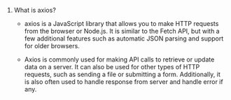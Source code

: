 1. What is axios?

	- axios is a JavaScript library that allows you to make HTTP requests from the browser or Node.js. It is similar to the Fetch API, but with a few additional features such as automatic JSON parsing and support for older browsers.

	- Axios is commonly used for making API calls to retrieve or update data on a server. It can also be used for other types of HTTP requests, such as sending a file or submitting a form. Additionally, it is also often used to handle response from server and handle error if any.